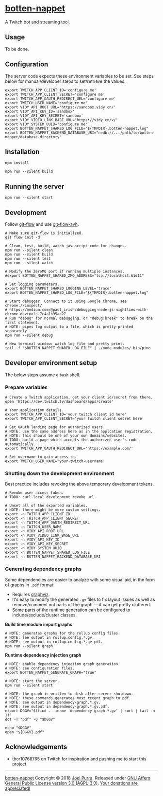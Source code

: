 # [botten-nappet](https://joelpurra.com/projects/botten-nappet/)

A Twitch bot and streaming tool.



## Usage

To be done.



## Configuration

The server code expects these environment variables to be set. See steps below for manual/developer steps to set/retrieve the values.

```shell
export TWITCH_APP_CLIENT_ID='configure me'
export TWITCH_APP_CLIENT_SECRET='configure me'
export TWITCH_APP_OAUTH_REDIRECT_URL='configure me'
export TWITCH_USER_NAME='configure me'
export VIDY_API_ROOT_URL='https://sandbox.vidy.cn/'
export VIDY_API_KEY_ID='sandbox'
export VIDY_API_KEY_SECRET='sandbox'
export VIDY_VIDEO_LINK_BASE_URL='https://vidy.cn/v/'
export VIDY_SYSTEM_UUID='configure me'
export BOTTEN_NAPPET_SHARED_LOG_FILE="${TMPDIR}.botten-nappet.log"
export BOTTEN_NAPPET_BACKEND_DATABASE_URI="nedb://.../path/to/botten-nappet/database-directory"
```



## Installation

```shell
npm install

npm run --silent build
```



## Running the server

```shell
npm run --silent start
```



## Development

Follow [git-flow](https://danielkummer.github.io/git-flow-cheatsheet/) and use [git-flow-avh](https://github.com/petervanderdoes/gitflow-avh).

```shell
# Make sure git-flow is initialized.
git flow init -d

# Clean, test, build, watch javascript code for changes.
npm run --silent clean
npm run --silent build
npm run --silent test
npm run --silent watch

# Modify the ZeroMQ port if running multiple instances.
#export BOTTEN_NAPPET_SHARED_ZMQ_ADDRESS="tcp://localhost:61611"

# Set logging parameters.
export BOTTEN_NAPPET_SHARED_LOGGING_LEVEL='trace'
export BOTTEN_NAPPET_SHARED_LOG_FILE="${TMPDIR}.botten-nappet.log"

# Start debugger. Connect to it using Google Chrome, see chrome://inspect/
# https://medium.com/@paul_irish/debugging-node-js-nightlies-with-chrome-devtools-7c4a1b95ae27
# Run "debug" for normal debugging, or "debug:break" to break on the first statement.
# NOTE: pipes log output to a file, which is pretty-printed separately.
npm run --silent debug

# New terminal window: watch log file and pretty print.
tail -f "$BOTTEN_NAPPET_SHARED_LOG_FILE" | ./node_modules/.bin/pino
```



## Developer environment setup

The below steps assume a `bash` shell.


### Prepare variables

```shell
# Create a Twitch application, get your client id/secret from there.
open 'https://dev.twitch.tv/dashboard/apps/create'

# Your application details.
export TWITCH_APP_CLIENT_ID='your twitch client id here'
export TWITCH_APP_CLIENT_SECRET='your twitch client secret here'

# Set OAuth landing page for authorized users.
# NOTE: use the same address here as in the applcation registration.
# NOTE: this should be one of your own domains/websites.
# TODO: build a page which accepts the authorized user's code automatically.
export TWITCH_APP_OAUTH_REDIRECT_URL='https://example.com/'

# Set username to gain access to.
export TWITCH_USER_NAME='your-twitch-username'
```


### Shutting down the development environment

Best practice includes revoking the above temporary development tokens.

```shell
# Revoke user access token.
# TODO: curl local development revoke url.
```

```shell
# Unset all of the exported variables.
# NOTE: there might be more custom settings.
export -n TWITCH_APP_CLIENT_ID
export -n TWITCH_APP_CLIENT_SECRET
export -n TWITCH_APP_OAUTH_REDIRECT_URL
export -n TWITCH_USER_NAME
export -n VIDY_API_ROOT_URL
export -n VIDY_VIDEO_LINK_BASE_URL
export -n VIDY_API_KEY_ID
export -n VIDY_API_KEY_SECRET
export -n VIDY_SYSTEM_UUID
export -n BOTTEN_NAPPET_SHARED_LOG_FILE
export -n BOTTEN_NAPPET_BACKEND_DATABASE_URI
```



### Generating dependency graphs

Some dependencies are easier to analyze with some visual aid, in the form of graphs in `.pdf` format.

- Requires [graphviz](https://www.graphviz.org).
- It's easy to modify the generated `.gv` files to fix layout issues as well as remove/comment out parts of the graph — it can get pretty cluttered.
- Some parts of the runtime generation can be configured to include/exclude/cluster classes.


**Build time module import graphs**

```shell
# NOTE: generates graphs for the rollup config files.
# NOTE: see output in rollup.config.*.gv.
# NOTE: see output in rollup.config.*.gv.pdf.
npm run --silent graph
```


**Runtime dependency injection graph**

```shell
# NOTE: enable dependency injection graph generation.
# NOTE: see configuration files.
export BOTTEN_NAPPET_GENERATE_GRAPH="true"

# NOTE: start the server.
npm run --silent start

# NOTE: the graph is written to disk after server shutdown.
# NOTE: these commands generates most recent graph to pdf.
# NOTE: see output in dependency-graph.*.gv.
# NOTE: see output in dependency-graph.*.gv.pdf.
export DGGV="$(find . -iname 'dependency-graph.*.gv' | sort | tail -n 1)"
dot -T "pdf" -O "$DGGV"

echo "$DGGV"
open "${DGGV}.pdf"
```



## Acknowledgements

- thor10768765 on Twitch for inspiration and pushing me to start this project.



---

[botten-nappet](https://joelpurra.com/projects/botten-nappet/) Copyright &copy; 2018 [Joel Purra](https://joelpurra.com/). Released under [GNU Affero General Public License version 3.0 (AGPL-3.0)](https://www.gnu.org/licenses/agpl.html). [Your donations are appreciated!](https://joelpurra.com/donate/)

